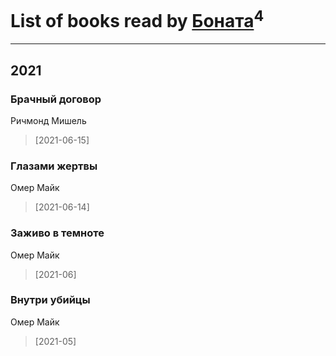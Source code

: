 # List of books read by [Боната](https://www.facebook.com/profile.php?id=1326779400711265)<sup>4</sup>
---

## 2021

### Брачный договор
Ричмонд Мишель
> [2021-06-15] 


### Глазами жертвы
Омер Майк
> [2021-06-14] 


### Заживо в темноте
Омер Майк
> [2021-06] 


### Внутри убийцы
Омер Майк
> [2021-05] 



